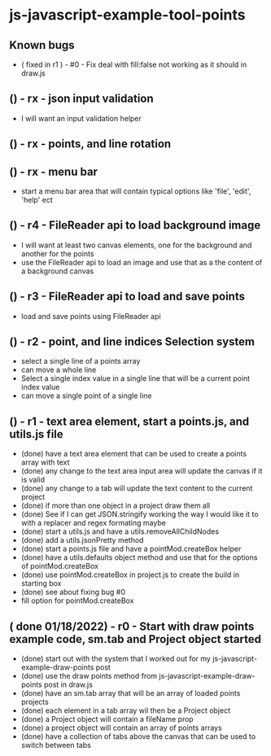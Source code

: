 # js-javascript-example-tool-points

## Known bugs
* ( fixed in r1 ) - #0 - Fix deal with fill:false not working as it should in draw.js 

<!-- Maintenance -->

## () - rx - json input validation
* I will want an input validation helper

<!-- Additional Features -->

## () - rx - points, and line rotation

## () - rx - menu bar
* start a menu bar area that will contain typical options like 'file', 'edit', 'help' ect

<!-- Minimum Viable Product -->

## () - r4 - FileReader api to load background image
* I will want at least two canvas elements, one for the background and another for the points
* use the FileReader api to load an image and use that as a the content of a background canvas

## () - r3 - FileReader api to load and save points
* load and save points using FileReader api

## () - r2 - point, and line indices Selection system
* select a single line of a points array
* can move a whole line
* Select a single index value in a single line that will be a current point index value
* can move a single point of a single line

## () - r1 - text area element, start a points.js, and utils.js file
* (done) have a text area element that can be used to create a points array with text
* (done) any change to the text area input area will update the canvas if it is valid
* (done) any change to a tab will update the text content to the current project
* (done) if more than one object in a project draw them all
* (done) See if I can get JSON.stringify working the way I would like it to with a replacer and regex formating maybe
* (done) start a utils.js and have a utils.removeAllChildNodes
* (done) add a utils.jsonPretty method
* (done) start a points.js file and have a pointMod.createBox helper
* (done) have a utils.defaults object method and use that for the options of pointMod.createBox
* (done) use pointMod.createBox in project.js to create the build in starting box
* (done) see about fixing bug #0
* fill option for pointMod.createBox

## ( done 01/18/2022) - r0 - Start with draw points example code, sm.tab and Project object started
* (done) start out with the system that I worked out for my js-javascript-example-draw-points post
* (done) use the draw points method from js-javascript-example-draw-points post in draw.js
* (done) have an sm.tab array that will be an array of loaded points projects
* (done) each element in a tab array wil then be a Project object
* (done) a Project object will contain a fileName prop
* (done) a project object will contain an array of points arrays
* (done) have a collection of tabs above the canvas that can be used to switch between tabs